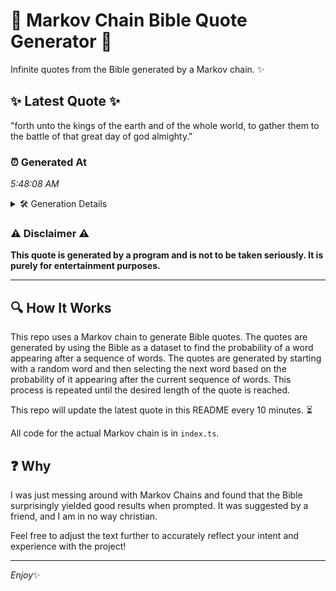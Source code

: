 # 📖 Markov Chain Bible Quote Generator 📖

Infinite quotes from the Bible generated by a Markov chain. ✨

## ✨ Latest Quote ✨
"forth unto the kings of the earth and of the whole world, to gather them to the battle of that great day of god almighty."

### ⏰ Generated At
*5:48:08 AM*

<details>
    <summary>🛠️ Generation Details</summary>
    <p>
        <strong>🌱 Seed:</strong> forth<br>
        <strong>🔄 Iterations:</strong> 24<br>
        <strong>📜 Context History:</strong><br>[ forth ]: unto<br>[ forth, unto ]: the<br>[ forth, unto, the ]: kings<br>[ forth, unto, the, kings ]: of<br>[ forth, unto, the, kings, of ]: the<br>[ forth, unto, the, kings, of, the ]: earth<br>[ unto, the, kings, of, the, earth ]: and<br>[ the, kings, of, the, earth, and ]: of<br>[ kings, of, the, earth, and, of ]: the<br>[ of, the, earth, and, of, the ]: whole<br>[ the, earth, and, of, the, whole ]: world,<br>[ earth, and, of, the, whole, world, ]: to<br>[ and, of, the, whole, world,, to ]: gather<br>[ of, the, whole, world,, to, gather ]: them<br>[ the, whole, world,, to, gather, them ]: to<br>[ whole, world,, to, gather, them, to ]: the<br>[ world,, to, gather, them, to, the ]: battle<br>[ to, gather, them, to, the, battle ]: of<br>[ gather, them, to, the, battle, of ]: that<br>[ them, to, the, battle, of, that ]: great<br>[ to, the, battle, of, that, great ]: day<br>[ the, battle, of, that, great, day ]: of<br>[ battle, of, that, great, day, of ]: god<br>[ of, that, great, day, of, god ]: almighty.<br>
    </p>
</details>

### ⚠️ Disclaimer ⚠️
**This quote is generated by a program and is not to be taken seriously. It is purely for entertainment purposes.**

---

## 🔍 How It Works

This repo uses a Markov chain to generate Bible quotes. The quotes are generated by using the Bible as a dataset to find the probability of a word appearing after a sequence of words. The quotes are generated by starting with a random word and then selecting the next word based on the probability of it appearing after the current sequence of words. This process is repeated until the desired length of the quote is reached.

This repo will update the latest quote in this README every 10 minutes. ⏳

All code for the actual Markov chain is in `index.ts`.

## ❓ Why

I was just messing around with Markov Chains and found that the Bible surprisingly yielded good results when prompted. 
It was suggested by a friend, and I am in no way christian.

Feel free to adjust the text further to accurately reflect your intent and experience with the project!

---

*Enjoy*✨
